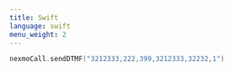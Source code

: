 ```yaml
---
title: Swift
language: swift
menu_weight: 2
---
```


```swift
nexmoCall.sendDTMF("3212333,222,399,3212333,32232,1")
```
